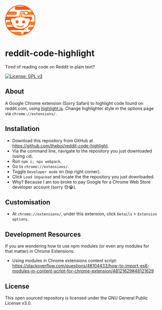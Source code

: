 <img src="./src/assets/icon.png" alt="reddit-code-highlight Icon" width="100" height="100"/>

# reddit-code-highlight

Tired of reading code on Reddit in plain text?

[![License: GPL v3](https://img.shields.io/badge/License-GPLv3-blue.svg)](https://www.gnu.org/licenses/gpl-3.0)


## About

A Google Chrome extension (Sorry Safari) to highlight code found on reddit.com, using [highlight.js](https://highlightjs.org/). Change highlighter style in the options page via `chrome://extensions/`.

## Installation

- Download this repository from GitHub at https://github.com/theboi/reddit-code-highlight.
- Via the command line, navigate to the repository you just downloaded (using `cd`).
- Run `npm i; npx webpack`.
- Go to `chrome://extensions/`.
- Toggle `Developer mode` on (top right corner).
- Click `Load Unpacked` and locate the the repository you just downloaded.
- Why? Because I am too broke to pay Google for a Chrome Web Store developer account (sorry :sweat::sob:).

## Customisation

- At `chrome://extensions/`, under this extension, click `Details` > `Extension options`.

## Development Resources

If you are wondering how to use npm modules (or even any modules for that matter) in Chrome Extensions:
- Using modules in Chrome extensions content script: https://stackoverflow.com/questions/48104433/how-to-import-es6-modules-in-content-script-for-chrome-extension/48121629#48121629

## License

This open sourced repository is licensed under the GNU General Public License v3.0.

